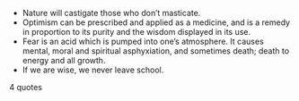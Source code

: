  - Nature will castigate those who don’t masticate.
 - Optimism can be prescribed and applied as a medicine, and is a remedy in proportion to its purity and the wisdom displayed in its use.
 - Fear is an acid which is pumped into one’s atmosphere. It causes mental, moral and spiritual asphyxiation, and sometimes death; death to energy and all growth.
 - If we are wise, we never leave school.

4 quotes